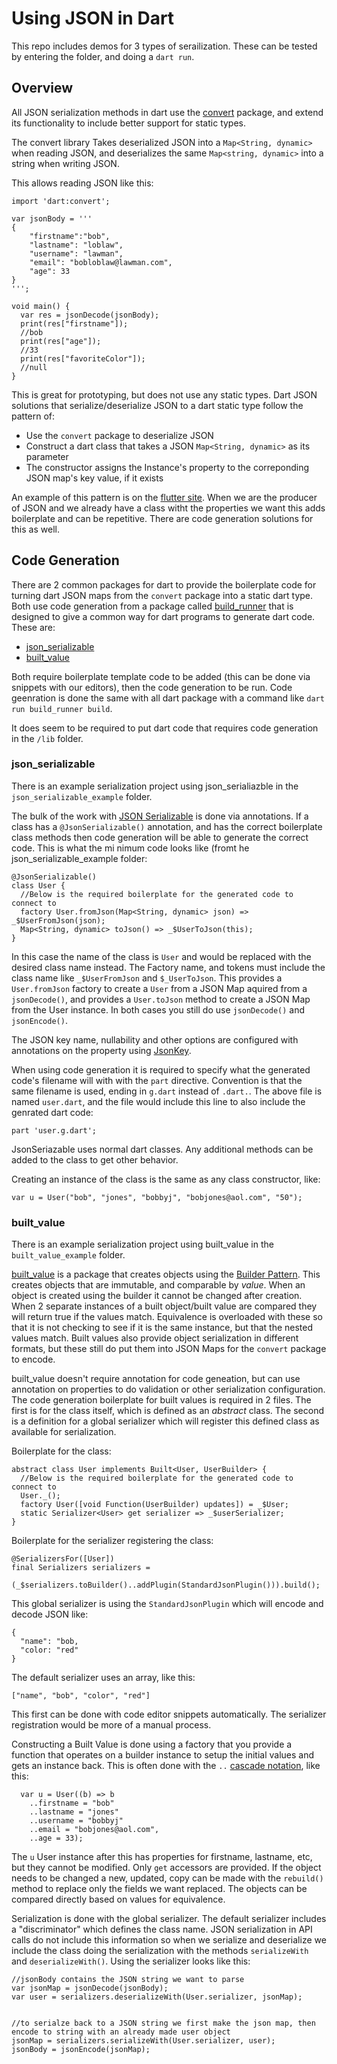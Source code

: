 # Using JSON in Dart

This repo includes demos for 3 types of serailization.  These can be tested by entering the folder, and doing a `dart run`.

## Overview

All JSON serialization methods in dart use the [convert](https://dart.dev/guides/libraries/library-tour#dartconvert---decoding-and-encoding-json-utf-8-and-more) package, and extend its functionality to include better support for static types.

The convert library Takes deserialized JSON into a `Map<String, dynamic>` when reading JSON, and deserializes the same `Map<string, dynamic>` into a string when writing JSON.  

This allows reading JSON like this:

```
import 'dart:convert';

var jsonBody = '''
{
    "firstname":"bob",
    "lastname": "loblaw",
    "username": "lawman",
    "email": "bobloblaw@lawman.com",
    "age": 33
}
''';

void main() {
  var res = jsonDecode(jsonBody);
  print(res["firstname"]);
  //bob
  print(res["age"]);
  //33
  print(res["favoriteColor"]);
  //null
}

```

This is great for prototyping, but does not use any static types.  Dart JSON solutions that serialize/deserialize JSON to a dart static type follow the pattern of:
* Use the `convert` package to deserialize JSON
* Construct a dart class that takes a JSON `Map<String, dynamic>` as its parameter
* The constructor assigns the Instance's property to the correponding JSON map's key value, if it exists

An example of this pattern is on the [flutter site](https://docs.flutter.dev/development/data-and-backend/json#serializing-json-inside-model-classes).  When we are the producer of JSON and we already have a class witht the properties we want this adds boilerplate and can be repetitive.  There are code generation solutions for this as well.


## Code Generation

There are 2 common packages for dart to provide the boilerplate code for turning dart JSON maps from the `convert` package into a static dart type.  Both use code generation from a package called [build_runner](https://pub.dev/packages/build_runner) that is designed to give a common way for dart programs to generate dart code.  These are:

* [json_serializable](https://pub.dev/packages/json_serializable)
* [built_value](https://pub.dev/packages/built_value)

Both require boilerplate template code to be added (this can be done via snippets with our editors), then the code generation to be run.  Code geenration is done the same with all dart package with a command like `dart run build_runner build`.

It does seem to be required to put dart code that requires code generation in the `/lib` folder.

### json_serializable

There is an example serialization project using json_serialiazble in the `json_serializable_example` folder.

The bulk of the work with [JSON Serializable](https://pub.dev/packages/json_serializable) is done via annotations.  If a class has a `@JsonSerializable()` annotation, and has the correct boilerplate class methods then code generation will be able to generate the correct code.  This is what the mi nimum code looks like (fromt he json_serializable_example folder:

```
@JsonSerializable()
class User {
  //Below is the required boilerplate for the generated code to connect to
  factory User.fromJson(Map<String, dynamic> json) => _$UserFromJson(json);
  Map<String, dynamic> toJson() => _$UserToJson(this);
}

```

In this case the name of the class is `User` and would be replaced with the desired class name instead.  The Factory name, and tokens must include the class name like `_$UserFromJson` and `$_UserToJson`.  This provides a `User.fromJson` factory to create a `User` from a JSON Map aquired from a `jsonDecode()`, and provides a `User.toJson` method to create a JSON Map from the User instance.  In both cases you still do use `jsonDecode()` and `jsonEncode()`.

The JSON key name, nullability and other options are configured with annotations on the property using [JsonKey](https://pub.dev/documentation/json_annotation/latest/json_annotation/JsonKey-class.html).

When using code generation it is required to specify what the generated code's filename will with with the `part` directive.  Convention is that the same filename is used, ending in `g.dart` instead of `.dart.`.  The above file is named `user.dart`, and the file would include this line to also include the genrated dart code:

`part 'user.g.dart';`

JsonSeriazable uses normal dart classes.  Any additional methods can be added to the class to get other behavior.

Creating an instance of the class is the same as any class constructor, like:

```
var u = User("bob", "jones", "bobbyj", "bobjones@aol.com", "50");
```


### built_value

There is an example serialization project using built_value in the `built_value_example` folder.

[built_value](https://pub.dev/packages/built_value) is a package that creates objects using the [Builder Pattern](https://en.wikipedia.org/wiki/Builder_pattern).  This creates objects that are immutable, and comparable by _value_.  When an object is created using the builder it cannot be changed after creation.  When 2 separate instances of a built object/built value are compared they will return true if the values match.  Equivalence is overloaded with these so that it is not checking to see if it is the same instance, but that the nested values match.  Built values also provide object serialization in different formats, but these still do put them into JSON Maps for the `convert` package to encode.

built_value doesn't require annotation for code geneation, but can use annotation on properties to do validation or other serialization configuration.  The code generation boilerplate for built values is required in 2 files.  The first is for the class itself, which is defined as an _abstract_ class.  The second is a definition for a global serializer which will register this defined class as available for serialization.

Boilerplate for the class:

```
abstract class User implements Built<User, UserBuilder> {
  //Below is the required boilerplate for the generated code to connect to
  User._();
  factory User([void Function(UserBuilder) updates]) = _$User;
  static Serializer<User> get serializer => _$userSerializer;
}

```

Boilerplate for the serializer registering the class:

```
@SerializersFor([User])
final Serializers serializers =
    (_$serializers.toBuilder()..addPlugin(StandardJsonPlugin())).build();
```

This global serializer is using the `StandardJsonPlugin` which will encode and decode JSON like:

```
{
  "name": "bob,
  "color: "red"
}
```

The default serializer uses an array, like this:


```
["name", "bob", "color", "red"]
```


This first can be done with code editor snippets automatically.  The serializer registration would be more of a manual process.

Constructing a Built Value is done using a factory that you provide a function that operates on a builder instance to setup the initial values and gets an instance back.  This is often done with the `..` [cascade notation](https://dart.dev/guides/language/language-tour#cascade-notation), like this:

```
  var u = User((b) => b
    ..firstname = "bob"
    ..lastname = "jones"
    ..username = "bobbyj"
    ..email = "bobjones@aol.com",
    ..age = 33);

```

The `u` User instance after this has properties for firstname, lastname, etc, but they cannot be modified.  Only `get` accessors are provided.  If the object needs to be changed a new, updated, copy can be made with the `rebuild()` method to replace only the fields we want replaced.  The objects can be compared directly based on values for equivalence.

Serialization is done with the global serializer.  The default serializer includes a "discriminator" which defines the class name.  JSON serialization in API calls do not include this information so when we serialize and deserialize we include the class doing the serialization with the methods `serializeWith` and `deserializeWith()`.  Using the serializer looks like this:

```
//jsonBody contains the JSON string we want to parse
var jsonMap = jsonDecode(jsonBody);
var user = serializers.deserializeWith(User.serializer, jsonMap);


//to serialze back to a JSON string we first make the json map, then encode to string with an already made user object
jsonMap = serializers.serializeWith(User.serializer, user);
jsonBody = jsonEncode(jsonMap);
```
